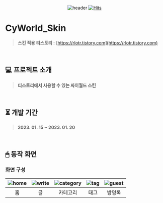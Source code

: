 <div align="center">

![header](https://user-images.githubusercontent.com/72345074/213687968-e78a4a71-b16a-4c17-8ed6-a2491107a8ca.png)
[![Hits](https://hits.seeyoufarm.com/api/count/incr/badge.svg?url=https%3A%2F%2Fgithub.com%2Frlotr02%2FTistory_CyWorld_Skin&count_bg=%23FFBDC7&title_bg=%23D78391&icon=github.svg&icon_color=%23F8F1F1&title=CyWorld_Skin&edge_flat=false)](https://hits.seeyoufarm.com)

</div>

# CyWorld_Skin
> **스킨 적용 티스토리 :** [https://rlotr.tistory.com](https://rlotr.tistory.com)
<br>

## 💻 프로젝트 소개
> **티스토리에서 사용할 수 있는 싸이월드 스킨**
<br>

## ⏳ 개발 기간
> **2023. 01. 15 ~ 2023. 01. 20**
<br>

## 🖱 동작 화면
### 화면 구성
|![home](https://user-images.githubusercontent.com/72345074/213691000-9f4aaed8-e7e2-45ce-920b-4fdb3b15a49a.png)|![write](https://user-images.githubusercontent.com/72345074/213691015-407d5025-8a3f-4424-b264-5e9d668e1fcc.png)|![category](https://user-images.githubusercontent.com/72345074/213691029-c9a047e2-6740-4bcb-8f3f-3a5883f0ad9b.png)|![tag](https://user-images.githubusercontent.com/72345074/213691036-fcb3c963-4843-470f-9f49-54d2c8648999.png)|![guest](https://user-images.githubusercontent.com/72345074/213691040-311db541-dfee-4969-830e-43ff43b58bee.png)|
|:--------:|:--------:|:--------:|:--------:|:--------:|
|홈|글|카테고리|태그|방명록|
